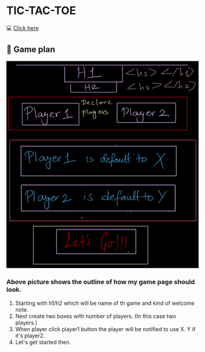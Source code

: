 # TIC-TAC-TOE 
:computer: [Click here]()
## :memo: Game plan
![image](https://raw.githubusercontent.com/Seema987/Tic-Tac-Toe/main/IMG_9071.jpg)

### Above picture shows the outline of how my game page should look. 

1. Starting with h1/h2 which will be name of th game and kind of welcome note. 
2. Next create two boxes with number of players. (In this case two players.)
3. When player click player1 button the player will be notified to use X.  Y if it's player2. 
4. Let's  get started then. 








